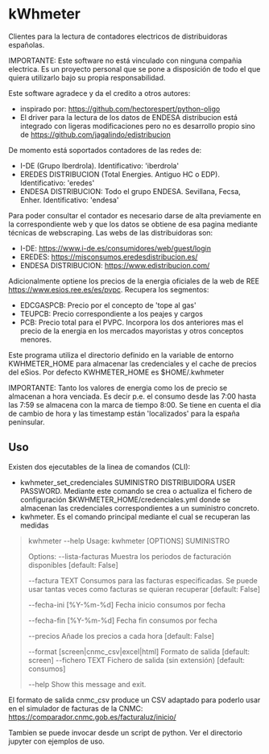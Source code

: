 # kWhmeter

Clientes para la lectura de contadores electricos de distribuidoras españolas. 

IMPORTANTE: Este software no está vinculado con ninguna compañia electrica. Es un proyecto personal que se pone a disposición de todo el que quiera utilizarlo bajo su propia responsabilidad.

Este software agradece y da el credito a otros autores:

* inspirado por: https://github.com/hectorespert/python-oligo 
* El driver para la lectura de los datos de ENDESA distribucion está integrado con ligeras modificaciones pero no es desarrollo propio sino de https://github.com/jagalindo/edistribucion 

De momento está soportados contadores de las redes de:

* I-DE (Grupo Iberdrola). Identificativo: 'iberdrola'
* EREDES DISTRIBUCION (Total Energies. Antiguo HC o EDP). Identificativo: 'eredes'
* ENDESA DISTRIBUCION: Todo el grupo ENDESA. Sevillana, Fecsa, Enher. Identificativo: 'endesa'

Para poder consultar el contador es necesario darse de alta previamente en la correspondiente web y que los datos se obtiene de esa pagina mediante técnicas de webscraping. Las webs de las distribuidoras son:

* I-DE: https://www.i-de.es/consumidores/web/guest/login
* EREDES: https://misconsumos.eredesdistribucion.es/
* ENDESA DISTRIBUCION: https://www.edistribucion.com/

Adicionalmente optiene los precios de la energia oficiales de la web de REE https://www.esios.ree.es/es/pvpc. Recupera los segmentos:

* EDCGASPCB: Precio por el concepto de 'tope al gas'
* TEUPCB: Precio correspondiente a los peajes y cargos
* PCB: Precio total para el PVPC. Incorpora los dos anteriores mas el precio de la energia en los mercados mayoristas y otros conceptos menores.

Este programa utiliza el directorio definido en la variable de entorno KWHMETER_HOME para almacenar las credenciales y el cache de precios del eSios. Por defecto KWHMETER_HOME es $HOME/.kwhmeter

IMPORTANTE: Tanto los valores de energia como los de precio se almacenan a hora venciada. Es decir p.e. el consumo desde las 7:00 hasta las 7:59 se almacena con la marca de tiempo 8:00. Se tiene en cuenta el dia de cambio de hora y las timestamp están 'localizados' para la españa peninsular.

## Uso

Existen dos ejecutables de la linea de comandos (CLI): 

* kwhmeter_set_credenciales SUMINISTRO DISTRIBUIDORA USER PASSWORD. Mediante este comando se crea o actualiza el fichero de configuración $KWHMETER_HOME/credenciales.yml donde se almacenan las credenciales correspondientes a un suministro concreto. 
* kwhmeter. Es el comando principal mediante el cual se recuperan las medidas

> kwhmeter --help
> Usage: kwhmeter [OPTIONS] SUMINISTRO
> 
> Options:
>   --lista-facturas                Muestra los periodos de facturación
>                                   disponibles  [default: False]
> 
>   --factura TEXT                  Consumos para las facturas especificadas. Se
>                                   puede usar tantas veces como facturas se
>                                   quieran recuperar  [default: False]
> 
>   --fecha-ini [%Y-%m-%d]          Fecha inicio consumos por fecha  
> 
>   --fecha-fin [%Y-%m-%d]          Fecha fin consumos por fecha  
> 
>   --precios                       Añade los precios a cada hora  [default:
>                                   False]
> 
>   --format [screen|cnmc_csv|excel|html]
>                                   Formato de salida  [default: screen]
>   --fichero TEXT                  Fichero de salida (sin extensión)  [default:
>                                   consumos]
> 
>   --help                          Show this message and exit.


El formato de salida cnmc_csv produce un CSV adaptado para poderlo usar en el simulador de facturas de la CNMC: https://comparador.cnmc.gob.es/facturaluz/inicio/


Tambien se puede invocar desde un script de python. Ver el directorio jupyter con ejemplos de uso.